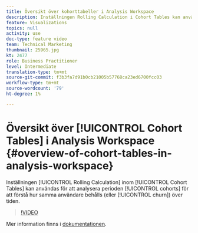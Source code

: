 ```yaml
---
title: Översikt över kohorttabeller i Analysis Workspace
description: Inställningen Rolling Calculation i Cohort Tables kan användas för att analysera kohortperiod över en period och för att förstå hur samma användare behålls (eller faller bort) över tiden.
feature: Visualizations
topics: null
activity: use
doc-type: feature video
team: Technical Marketing
thumbnail: 25965.jpg
kt: 2477
role: Business Practitioner
level: Intermediate
translation-type: tm+mt
source-git-commit: f3b3fa7d91b0cb21005b57768ca23ed6700fcc03
workflow-type: tm+mt
source-wordcount: '79'
ht-degree: 1%

---
```



# Översikt över [!UICONTROL Cohort Tables] i Analysis Workspace {#overview-of-cohort-tables-in-analysis-workspace}

Inställningen [!UICONTROL Rolling Calculation] inom [!UICONTROL Cohort Tables] kan användas för att analysera perioden [!UICONTROL cohorts] för att förstå hur samma användare behålls (eller [!UICONTROL churn]) över tiden.

>[!VIDEO](https://video.tv.adobe.com/v/25965/?quality=12)

Mer information finns i [dokumentationen](https://marketing.adobe.com/resources/help/en_US/analytics/analysis-workspace/cohort_analysis.html).
